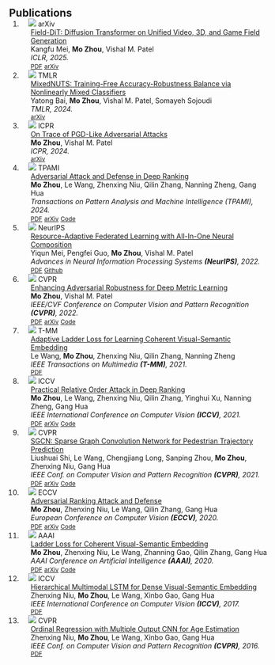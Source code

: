 <h2 id="publications" style="margin: 2px 0px -15px;">Publications</h2>

<div class="publications">
<ol class="bibliography">

<li>
<div class="pub-row">
  <div class="col-sm-3 abbr" style="position: relative;padding-right: 15px;padding-left: 15px;">
    <img src="assets/img/t1.png" class="teaser img-fluid z-depth-1">
    <abbr class="badge">arXiv</abbr>
  </div>
  <div class="col-sm-9" style="position: relative;width: 100%;padding-right: 15px;padding-left: 20px;">
    <div class="title"><a href="https://arxiv.org/abs/2305.14674">Field-DiT: Diffusion Transformer on Unified Video, 3D, and Game Field Generation</a></div>
    <div class="author">Kangfu Mei, <strong>Mo Zhou</strong>, Vishal M. Patel</div>
    <div class="periodical"><em>ICLR, 2025.</em></div>
    <div class="links">
      <a href="https://openreview.net/forum?id=w6YS9A78fq" class="btn btn-sm z-depth-0" role="button" target="_blank" style="font-size:12px;">PDF</a>
      <a href="https://arxiv.org/abs/2305.14674" class="btn btn-sm z-depth-0" role="button" target="_blank" style="font-size:12px;">arXiv</a>
<!--      <strong><i style="color:#e74d3c">Oral Presentation</i></strong> -->
    </div>
  </div>
</div>
</li>

<li>
<div class="pub-row">
  <div class="col-sm-3 abbr" style="position: relative;padding-right: 15px;padding-left: 15px;">
    <img src="assets/img/mixednuts.png" class="teaser img-fluid z-depth-1">
    <abbr class="badge">TMLR</abbr>
  </div>
  <div class="col-sm-9" style="position: relative;width: 100%;padding-right: 15px;padding-left: 20px;">
    <div class="title"><a href="https://arxiv.org/abs/2402.02263">MixedNUTS: Training-Free Accuracy-Robustness Balance via Nonlinearly Mixed Classifiers</a></div>
    <div class="author">Yatong Bai, <strong>Mo Zhou</strong>, Vishal M. Patel, Somayeh Sojoudi</div>
    <div class="periodical"><em>TMLR, 2024.</em></div>
    <div class="links">
<!--      <a href="https://openaccess.thecvf.com/content/CVPR2022/papers/Zhou_Enhancing_Adversarial_Robustness_for_Deep_Metric_Learning_CVPR_2022_paper.pdf" class="btn btn-sm z-depth-0" role="button" target="_blank" style="font-size:12px;">PDF</a> -->
      <a href="https://arxiv.org/abs/2402.02263" class="btn btn-sm z-depth-0" role="button" target="_blank" style="font-size:12px;">arXiv</a>
<!--      <strong><i style="color:#e74d3c">Oral Presentation</i></strong> -->
    </div>
  </div>
</div>
</li>


<li>
<div class="pub-row">
  <div class="col-sm-3 abbr" style="position: relative;padding-right: 15px;padding-left: 15px;">
    <img src="assets/img/advtrace.png" class="teaser img-fluid z-depth-1">
    <abbr class="badge">ICPR</abbr>
  </div>
  <div class="col-sm-9" style="position: relative;width: 100%;padding-right: 15px;padding-left: 20px;">
    <div class="title"><a href="https://arxiv.org/abs/2205.09586">On Trace of PGD-Like Adversarial Attacks</a></div>
    <div class="author"><strong>Mo Zhou</strong>, Vishal M. Patel</div>
    <div class="periodical"><em>ICPR, 2024.</em></div>
    <div class="links">
<!--      <a href="https://openaccess.thecvf.com/content/CVPR2022/papers/Zhou_Enhancing_Adversarial_Robustness_for_Deep_Metric_Learning_CVPR_2022_paper.pdf" class="btn btn-sm z-depth-0" role="button" target="_blank" style="font-size:12px;">PDF</a> -->
      <a href="https://arxiv.org/abs/2205.09586" class="btn btn-sm z-depth-0" role="button" target="_blank" style="font-size:12px;">arXiv</a>
<!--      <strong><i style="color:#e74d3c">Oral Presentation</i></strong> -->
    </div>
  </div>
</div>
</li>


<li>
<div class="pub-row">
  <div class="col-sm-3 abbr" style="position: relative;padding-right: 15px;padding-left: 15px;">
    <img src="assets/img/robrank.png" class="teaser img-fluid z-depth-1">
    <abbr class="badge">TPAMI</abbr>
  </div>
  <div class="col-sm-9" style="position: relative;width: 100%;padding-right: 15px;padding-left: 20px;">
    <div class="title"><a href="https://ieeexplore.ieee.org/document/10433769">Adversarial Attack and Defense in Deep Ranking</a></div>
    <div class="author"><strong>Mo Zhou</strong>, Le Wang, Zhenxing Niu, Qilin Zhang, Nanning Zheng, Gang Hua</div>
    <div class="periodical"><em>Transactions on Pattern Analysis and Machine Intelligence (TPAMI), 2024.</em></div>
    <div class="links">
      <a href="https://ieeexplore.ieee.org/document/10433769" class="btn btn-sm z-depth-0" role="button" target="_blank" style="font-size:12px;">PDF</a>
      <a href="https://arxiv.org/abs/2106.03614" class="btn btn-sm z-depth-0" role="button" target="_blank" style="font-size:12px;">arXiv</a>
      <a href="https://cdluminate.github.io/robrank/" class="btn btn-sm z-depth-0" role="button" target="_blank" style="font-size:12px;">Code</a>
<!--      <strong><i style="color:#e74d3c">Oral Presentation</i></strong> -->
    </div>
  </div>
</div>
</li>


<li>
<div class="pub-row">
  <div class="col-sm-3 abbr" style="position: relative;padding-right: 15px;padding-left: 15px;">
    <img src="assets/img/allinonefl.png" class="teaser img-fluid z-depth-1">
    <abbr class="badge">NeurIPS</abbr>
  </div>
  <div class="col-sm-9" style="position: relative;width: 100%;padding-right: 15px;padding-left: 20px;">
    <div class="title"><a href="https://openreview.net/forum?id=wfel7CjOYk">Resource-Adaptive Federated Learning with All-In-One Neural Composition</a></div>
    <div class="author">Yiqun Mei, Pengfei Guo, <strong>Mo Zhou</strong>, Vishal M. Patel</div>
    <div class="periodical"><em>Advances in Neural Information Processing Systems <strong>(NeurIPS)</strong>, 2022.</em></div>
    <div class="links">
      <a href="https://openreview.net/forum?id=wfel7CjOYk" class="btn btn-sm z-depth-0" role="button" target="_blank" style="font-size:12px;">PDF</a>
<!--      <a href="https://arxiv.org/abs/2203.01439" class="btn btn-sm z-depth-0" role="button" target="_blank" style="font-size:12px;">arXiv</a> -->
      <a href="https://github.com/HarukiYqM/All-In-One-Neural-Composition" class="btn btn-sm z-depth-0" role="button" target="_blank" style="font-size:12px;">Github</a>
<!--      <strong><i style="color:#e74d3c">Oral Presentation</i></strong> -->
    </div>
  </div>
</div>
</li>

<li>
<div class="pub-row">
  <div class="col-sm-3 abbr" style="position: relative;padding-right: 15px;padding-left: 15px;">
    <img src="assets/img/robdml.png" class="teaser img-fluid z-depth-1">
    <abbr class="badge">CVPR</abbr>
  </div>
  <div class="col-sm-9" style="position: relative;width: 100%;padding-right: 15px;padding-left: 20px;">
    <div class="title"><a href="https://openaccess.thecvf.com/content/CVPR2022/html/Zhou_Enhancing_Adversarial_Robustness_for_Deep_Metric_Learning_CVPR_2022_paper.html">Enhancing Adversarial Robustness for Deep Metric Learning</a></div>
    <div class="author"><strong>Mo Zhou</strong>, Vishal M. Patel</div>
    <div class="periodical"><em>IEEE/CVF Conference on Computer Vision and Pattern Recognition <strong>(CVPR)</strong>, 2022.</em></div>
    <div class="links">
      <a href="https://openaccess.thecvf.com/content/CVPR2022/papers/Zhou_Enhancing_Adversarial_Robustness_for_Deep_Metric_Learning_CVPR_2022_paper.pdf" class="btn btn-sm z-depth-0" role="button" target="_blank" style="font-size:12px;">PDF</a>
      <a href="https://arxiv.org/abs/2203.01439" class="btn btn-sm z-depth-0" role="button" target="_blank" style="font-size:12px;">arXiv</a>
      <a href="https://github.com/cdluminate/robdml" class="btn btn-sm z-depth-0" role="button" target="_blank" style="font-size:12px;">Code</a>
<!--      <strong><i style="color:#e74d3c">Oral Presentation</i></strong> -->
    </div>
  </div>
</div>
</li>

  
<li>
<div class="pub-row">
  <div class="col-sm-3 abbr" style="position: relative;padding-right: 15px;padding-left: 15px;">
    <img src="assets/img/adaptive-ladder.png" class="teaser img-fluid z-depth-1">
    <abbr class="badge">T-MM</abbr>
  </div>
  <div class="col-sm-9" style="position: relative;width: 100%;padding-right: 15px;padding-left: 20px;">
    <div class="title"><a href="https://ieeexplore.ieee.org/abstract/document/9665378">Adaptive Ladder Loss for Learning Coherent Visual-Semantic Embedding</a></div>
    <div class="author">Le Wang, <strong>Mo Zhou</strong>, Zhenxing Niu, Qilin Zhang, Nanning Zheng</div>
    <div class="periodical"><em>IEEE Transactions on Multimedia <strong>(T-MM)</strong>, 2021.</em></div>
    <div class="links">
      <a href="https://ieeexplore.ieee.org/abstract/document/9665378" class="btn btn-sm z-depth-0" role="button" target="_blank" style="font-size:12px;">PDF</a>
<!--      <a href="https://arxiv.org/pdf/2106.03614.pdf" class="btn btn-sm z-depth-0" role="button" target="_blank" style="font-size:12px;">arXiv</a> -->
<!--      <a href="https://cdluminate.github.io/robrank/" class="btn btn-sm z-depth-0" role="button" target="_blank" style="font-size:12px;">Code</a> -->
<!--      <strong><i style="color:#e74d3c">Oral Presentation</i></strong> -->
    </div>
  </div>
</div>
</li>



<li>
<div class="pub-row">
  <div class="col-sm-3 abbr" style="position: relative;padding-right: 15px;padding-left: 15px;">
    <img src="assets/img/advorder.png" class="teaser img-fluid z-depth-1">
    <abbr class="badge">ICCV</abbr>
  </div>
  <div class="col-sm-9" style="position: relative;width: 100%;padding-right: 15px;padding-left: 20px;">
    <div class="title"><a href="https://openaccess.thecvf.com/content/ICCV2021/html/Zhou_Practical_Relative_Order_Attack_in_Deep_Ranking_ICCV_2021_paper.html">Practical Relative Order Attack in Deep Ranking</a></div>
    <div class="author"><strong>Mo Zhou</strong>, Le Wang, Zhenxing Niu, Qilin Zhang, Yinghui Xu, Nanning Zheng, Gang Hua</div>
    <div class="periodical"><em>IEEE International Conference on Computer Vision <strong>(ICCV)</strong>, 2021.</em></div>
    <div class="links">
      <a href="https://openaccess.thecvf.com/content/ICCV2021/papers/Zhou_Practical_Relative_Order_Attack_in_Deep_Ranking_ICCV_2021_paper.pdf" class="btn btn-sm z-depth-0" role="button" target="_blank" style="font-size:12px;">PDF</a>
      <a href="https://arxiv.org/abs/2103.05248" class="btn btn-sm z-depth-0" role="button" target="_blank" style="font-size:12px;">arXiv</a>
      <a href="https://github.com/cdluminate/advorder" class="btn btn-sm z-depth-0" role="button" target="_blank" style="font-size:12px;">Code</a>
<!--      <strong><i style="color:#e74d3c">Oral Presentation</i></strong> -->
    </div>
  </div>
</div>
</li>


<li>
<div class="pub-row">
  <div class="col-sm-3 abbr" style="position: relative;padding-right: 15px;padding-left: 15px;">
    <img src="assets/img/sgcn.png" class="teaser img-fluid z-depth-1">
    <abbr class="badge">CVPR</abbr>
  </div>
  <div class="col-sm-9" style="position: relative;width: 100%;padding-right: 15px;padding-left: 20px;">
    <div class="title"><a href="https://openaccess.thecvf.com/content/CVPR2021/papers/Shi_SGCN_Sparse_Graph_Convolution_Network_for_Pedestrian_Trajectory_Prediction_CVPR_2021_paper.pdf">SGCN: Sparse Graph Convolution Network for Pedestrian Trajectory Prediction</a></div>
    <div class="author">Liushuai Shi, Le Wang, Chengjiang Long, Sanping Zhou, <strong>Mo Zhou</strong>, Zhenxing Niu, Gang Hua</div>
    <div class="periodical"><em>IEEE Conf. on Computer Vision and Pattern Recognition <strong>(CVPR)</strong>, 2021.</em></div>
    <div class="links">
      <a href="https://openaccess.thecvf.com/content/CVPR2021/papers/Shi_SGCN_Sparse_Graph_Convolution_Network_for_Pedestrian_Trajectory_Prediction_CVPR_2021_paper.pdf" class="btn btn-sm z-depth-0" role="button" target="_blank" style="font-size:12px;">PDF</a>
      <a href="https://arxiv.org/abs/2104.01528" class="btn btn-sm z-depth-0" role="button" target="_blank" style="font-size:12px;">arXiv</a>
      <a href="https://github.com/shuaishiliu/SGCN" class="btn btn-sm z-depth-0" role="button" target="_blank" style="font-size:12px;">Code</a>
<!--      <strong><i style="color:#e74d3c">Oral Presentation</i></strong> -->
    </div>
  </div>
</div>
</li>


<li>
<div class="pub-row">
  <div class="col-sm-3 abbr" style="position: relative;padding-right: 15px;padding-left: 15px;">
    <img src="assets/img/advrank.png" class="teaser img-fluid z-depth-1">
    <abbr class="badge">ECCV</abbr>
  </div>
  <div class="col-sm-9" style="position: relative;width: 100%;padding-right: 15px;padding-left: 20px;">
    <div class="title"><a href="https://link.springer.com/chapter/10.1007/978-3-030-58568-6_46">Adversarial Ranking Attack and Defense</a></div>
    <div class="author"><strong>Mo Zhou</strong>, Zhenxing Niu, Le Wang, Qilin Zhang, Gang Hua</div>
    <div class="periodical"><em>European Conference on Computer Vision <strong>(ECCV)</strong>, 2020.</em></div>
    <div class="links">
      <a href="https://link.springer.com/chapter/10.1007%2F978-3-030-58568-6_46" class="btn btn-sm z-depth-0" role="button" target="_blank" style="font-size:12px;">PDF</a>
      <a href="https://arxiv.org/abs/2002.11293" class="btn btn-sm z-depth-0" role="button" target="_blank" style="font-size:12px;">arXiv</a>
      <a href="https://cdluminate.github.io/advrank/" class="btn btn-sm z-depth-0" role="button" target="_blank" style="font-size:12px;">Code</a>
<!--      <strong><i style="color:#e74d3c">Oral Presentation</i></strong> -->
    </div>
  </div>
</div>
</li>

<li>
<div class="pub-row">
  <div class="col-sm-3 abbr" style="position: relative;padding-right: 15px;padding-left: 15px;">
    <img src="assets/img/ladder.png" class="teaser img-fluid z-depth-1">
    <abbr class="badge">AAAI</abbr>
  </div>
  <div class="col-sm-9" style="position: relative;width: 100%;padding-right: 15px;padding-left: 20px;">
    <div class="title"><a href="https://ojs.aaai.org//index.php/AAAI/article/view/7006">Ladder Loss for Coherent Visual-Semantic Embedding</a></div>
    <div class="author"><strong>Mo Zhou</strong>, Zhenxing Niu, Le Wang, Zhanning Gao, Qilin Zhang, Gang Hua</div>
    <div class="periodical"><em>AAAI Conference on Artificial Intelligence <strong>(AAAI)</strong>, 2020.</em></div>
    <div class="links">
      <a href="https://ojs.aaai.org//index.php/AAAI/article/view/7006" class="btn btn-sm z-depth-0" role="button" target="_blank" style="font-size:12px;">PDF</a>
      <a href="https://arxiv.org/abs/1911.07528" class="btn btn-sm z-depth-0" role="button" target="_blank" style="font-size:12px;">arXiv</a>
      <a href="https://github.com/cdluminate/ladderloss" class="btn btn-sm z-depth-0" role="button" target="_blank" style="font-size:12px;">Code</a>
<!--      <strong><i style="color:#e74d3c">Oral Presentation</i></strong> -->
    </div>
  </div>
</div>
</li>


<li>
<div class="pub-row">
  <div class="col-sm-3 abbr" style="position: relative;padding-right: 15px;padding-left: 15px;">
    <img src="assets/img/hmlstm.png" class="teaser img-fluid z-depth-1">
    <abbr class="badge">ICCV</abbr>
  </div>
  <div class="col-sm-9" style="position: relative;width: 100%;padding-right: 15px;padding-left: 20px;">
    <div class="title"><a href="https://openaccess.thecvf.com/content_iccv_2017/html/Niu_Hierarchical_Multimodal_LSTM_ICCV_2017_paper.html">Hierarchical Multimodal LSTM for Dense Visual-Semantic Embedding</a></div>
    <div class="author">Zhenxing Niu, <strong>Mo Zhou</strong>, Le Wang, Xinbo Gao, Gang Hua</div>
    <div class="periodical"><em>IEEE International Conference on Computer Vision <strong>(ICCV)</strong>, 2017.</em></div>
    <div class="links">
      <a href="https://openaccess.thecvf.com/content_iccv_2017/html/Niu_Hierarchical_Multimodal_LSTM_ICCV_2017_paper.html" class="btn btn-sm z-depth-0" role="button" target="_blank" style="font-size:12px;">PDF</a>
    </div>
  </div>
</div>
</li>


<li>
<div class="pub-row">
  <div class="col-sm-3 abbr" style="position: relative;padding-right: 15px;padding-left: 15px;">
    <img src="assets/img/orcnn.png" class="teaser img-fluid z-depth-1">
    <abbr class="badge">CVPR</abbr>
  </div>
  <div class="col-sm-9" style="position: relative;width: 100%;padding-right: 15px;padding-left: 20px;">
    <div class="title"><a href="https://openaccess.thecvf.com/content_iccv_2017/html/Niu_Hierarchical_Multimodal_LSTM_ICCV_2017_paper.html">Ordinal Regression with Multiple Output CNN for Age Estimation</a></div>
    <div class="author">Zhenxing Niu, <strong>Mo Zhou</strong>, Le Wang, Xinbo Gao, Gang Hua</div>
    <div class="periodical"><em>IEEE Conf. on Computer Vision and Pattern Recognition <strong>(CVPR)</strong>, 2016.</em></div>
    <div class="links">
      <a href="https://www.cv-foundation.org/openaccess/content_cvpr_2016/html/Niu_Ordinal_Regression_With_CVPR_2016_paper.html" class="btn btn-sm z-depth-0" role="button" target="_blank" style="font-size:12px;">PDF</a>
    </div>
  </div>
</div>
</li>



</ol>
</div>
